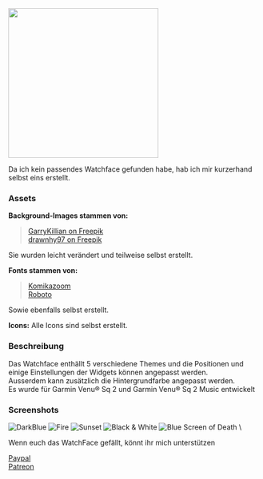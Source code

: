 <img src="/Assets/Images/Screenshots/Title.jpg" width="300" />

Da ich kein passendes Watchface gefunden habe, hab ich mir kurzerhand selbst eins erstellt.

### Assets
**Background-Images stammen von:**
> <a href="https://www.freepik.com/free-vector/abstract-vector-red-mesh-background-chaotically-connected-points-polygons-flying-space-flying-debris-futuristic-technology-style-card-lines-points-circles-planes-futuristic-design_1283661.htm" target="_blank" rel="noopener">GarryKillian on Freepik</a>\
> <a href="https://www.freepik.com/free-vector/blurred-summer-background_900446.htm" target="_blank" rel="noopener">drawnhy97 on Freepik</a>

Sie wurden leicht verändert und teilweise selbst erstellt.

**Fonts stammen von:**
> <a href="https://www.dafont.com/komikazoom.font" target="_blank">Komikazoom</a>\
> <a href="https://www.dafont.com/roboto.font" target="_blank">Roboto</a>

Sowie ebenfalls selbst erstellt.

**Icons:**
Alle Icons sind selbst erstellt.

### Beschreibung
Das Watchface enthällt 5 verschiedene Themes und die Positionen und einige Einstellungen der Widgets können angepasst werden.\
Ausserdem kann zusätzlich die Hintergrundfarbe angepasst werden.\
Es wurde für Garmin Venu® Sq 2 und Garmin Venu® Sq 2 Music entwickelt

### Screenshots
![DarkBlue](/Assets/Images/Screenshots/1.jpg)
![Fire](/Assets/Images/Screenshots/2.jpg)
![Sunset](/Assets/Images/Screenshots/3.jpg)
![Black &amp; White](/Assets/Images/Screenshots/bw.jpg)
![Blue Screen of Death](/Assets/Images/Screenshots/bsod.jpg)
\

Wenn euch das WatchFace gefällt, könnt ihr mich unterstützen

[Paypal](https://paypal.me/RomanDrechsel) \
[Patreon](https://patreon.com/RomanDrechsel)
